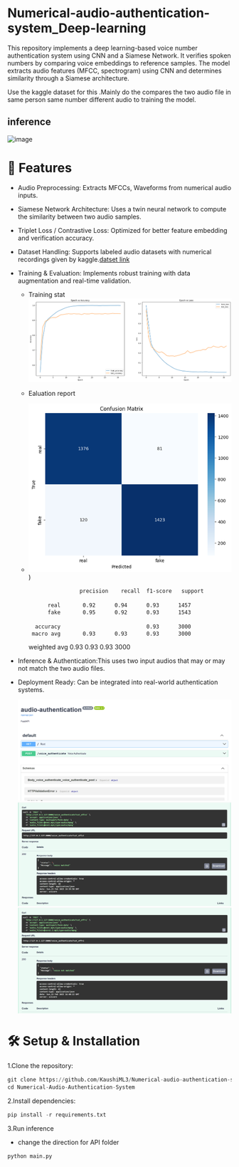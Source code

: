 # Numerical-audio-authentication-system_Deep-learning
This repository implements a deep learning-based voice number authentication system using CNN and a Siamese Network. It verifies spoken numbers by comparing voice embeddings to reference samples. The model extracts audio features (MFCC, spectrogram) using CNN and determines similarity through a Siamese architecture. 

Use the kaggle dataset for this .Mainly do the compares the two audio file in same person same number different audio to training the model.

## inference
![image](https://github.com/KaushiML3/Numerical-audio-authentication-system_Deep-learning/blob/main/src_img/audio_auth%20(1).gif)



# 📌 Features
- Audio Preprocessing: Extracts MFCCs, Waveforms from numerical audio inputs.

- Siamese Network Architecture: Uses a twin neural network to compute the similarity between two audio samples.

- Triplet Loss / Contrastive Loss: Optimized for better feature embedding and verification accuracy.

- Dataset Handling: Supports labeled audio datasets with numerical recordings given by kaggle.[datset link](https://www.kaggle.com/datasets/sripaadsrinivasan/audio-mnist)

- Training & Evaluation: Implements robust training with data augmentation and real-time validation.
    - Training stat
       ![image](https://github.com/KaushiML3/Numerical-audio-authentication-system_Deep-learning/blob/main/src_img/download.png)
    - Ealuation report
    - ![image](https://github.com/KaushiML3/Numerical-audio-authentication-system_Deep-learning/blob/main/src_img/download%20(1).png))

                          precision    recall  f1-score   support
        
                real       0.92      0.94      0.93      1457
                fake       0.95      0.92      0.93      1543
        
            accuracy                           0.93      3000
           macro avg       0.93      0.93      0.93      3000
        weighted avg       0.93      0.93      0.93      3000
      
   
       

- Inference & Authentication:This uses two input audios that may or may not match the two audio files.

- Deployment Ready: Can be integrated into real-world authentication systems.

    ![image](https://github.com/KaushiML3/Numerical-audio-authentication-system_Deep-learning/blob/main/src_img/Screenshot%20(94).png)
    ![image](https://github.com/KaushiML3/Numerical-audio-authentication-system_Deep-learning/blob/main/src_img/Screenshot%20(95).png)
    ![image](https://github.com/KaushiML3/Numerical-audio-authentication-system_Deep-learning/blob/main/src_img/Screenshot%20(96).png)




# 🛠️ Setup & Installation

1.Clone the repository:
```python
git clone https://github.com/KaushiML3/Numerical-audio-authentication-system_Deep-learning.git
cd Numerical-Audio-Authentication-System
```

2.Install dependencies:
```python
pip install -r requirements.txt

```

3.Run inference
- change the direction for API folder
```python
python main.py

```


